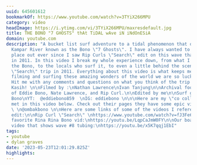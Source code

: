 ```yaml
---
uuid: 645601612
bookmarkOf: https://www.youtube.com/watch?v=3TYiX266MPU
category: video
headImage: https://i.ytimg.com/vi/3TYiX266MPU/maxresdefault.jpg
title: THE BONO "7 GHOSTS" thAt TiDAL wAve iN iNdOnESiA
domain: youtube.com
description: "A bucket list surf adventure to a tidal phenomenon that occurs in the
  Kampar River known as the Bono \"7 Ghosts\". I have always wanted to check this
  place out ever since I saw Rip Curls \"Search\" edit on this wave that they released
  in 2011. In this video I break my whole experience down, from what I learn about
  the Bono, to the locals who surf it, to even a little behind the scenes of the iconic
  \"Search\" trip in 2011. Everything about this video is what keeps me out there
  filming and surfing these amazing wonders of the world we are so lucky to witness.
  Hit me with any comments and questions on what you think of the trip :) \n\nTerima
  Kasih! \n\nFilmed by :\nNathan Lawrence\nIvan Tanjung\n\nArchival footage courtesy
  of Eddie Bono, Nate Lawrence, and Rip Curl.\n\nEdited by me\n\nSurf guide:\nEddie
  Bono\nYT:  @eddiebono859  \nIG: eddiebono \n\n\nHere are my \"co collaborators I
  met in this video below. Check out their pages they have some epic videos !\n @rinarinabonochannelcahayap7565
  \ \n@ombakbono \n\nHere are some links of some of the videos I reference in the
  edit:\n\nRip Curl \"Search\" \nhttps://www.youtube.com/watch?v=fJ3Fe6zV-U4\n\nMy
  favorite Rina Rina Bono vid:\nhttps://youtu.be/LqpCaJmW0FY\n\nOur boat driver, Highril's
  video that shows wave #8 tubing:\nhttps://youtu.be/x5K7qqj1EbI"
tags:
- youtube
- dylan graves
date: '2023-05-23T12:01:29.825Z'
highlights: 
---
```



